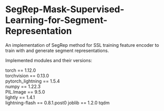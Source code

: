# SegRep-Mask-Supervised-Learning-for-Segment-Representation

An implementation of SegRep method for SSL training feature encoder to train with and generate segment representations.

Implemented modules and their versions:    

torch == 1.12.0  
torchvision == 0.13.0  
pytorch_lightning == 1.5.4  
numpy == 1.22.3  
PIL.Image == 9.5.0  
lightly == 1.4.1  
lightning-flash == 0.8.1.post0
joblib == 1.2.0
tqdm
